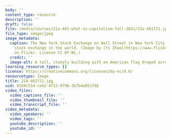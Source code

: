 ```yaml
---
body: ''
content_type: resource
description: ''
draft: false
file: /media/courses/21a-461-what-is-capitalism-fall-2021/21a-461f21.jpg
file_type: image/jpeg
image_metadata:
  caption: The New York Stock Exchange on Wall Street in New York City, the largest
    stock exchange in the world. (Image by [Yi Zhao](https://www.flickr.com/photos/uselessmen/4696309617/in/photolist-89ZPet-84gC3e-CE9u1q-iNSpg-j8wheb-6sjcVs-7ajewP-ebTggt-nJh2A-6sf53n-4tdFAD-ZHrW2Y-54VvgN-FyftK4-4Wfpkw-aoEpMh-ZHrW9S-nJh8z-e1thM4-6xd89E-aoEpVw-eam5bT-53Avhy-zDr9h-dh5aGR-fidWzD-7L3XAv-bRqKd-7Zoaf3-98mwQQ-9Mpm1E-6sjeTQ-5u3Ptq-6sjdDo-6qTNwa-7ao4hJ-4xaUoi-aciSS3-7i3wn2-brAwgK-6FXtRD-LZqeWr-6qTNFp-2j386Jn-6mhP6q-8MsrS2-2uEgbh-5zrpTc-bsbhpj-6FXefV)
    on Flickr. License CC BY-NC.)
  credit: ''
  image-alt: A tall, stately building with an American flag draped across six pillars.
learning_resource_types: []
license: https://creativecommons.org/licenses/by-nc/4.0/
resourcetype: Image
title: 21A-461f21.jpg
uid: 01b9c51d-ce62-4f12-9796-3b7b4a051f68
video_files:
  video_captions_file: ''
  video_thumbnail_file: ''
  video_transcript_file: ''
video_metadata:
  video_speakers: ''
  video_tags: ''
  youtube_description: ''
  youtube_id: ''
---
```

